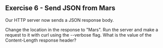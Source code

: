 ## Exercise 6 - Send JSON from Mars

Our HTTP server now sends a JSON response body.

Change the location in the response to "Mars". Run the server and make a request to it with curl using the --verbose flag. What is the value of the Content-Length response header?

